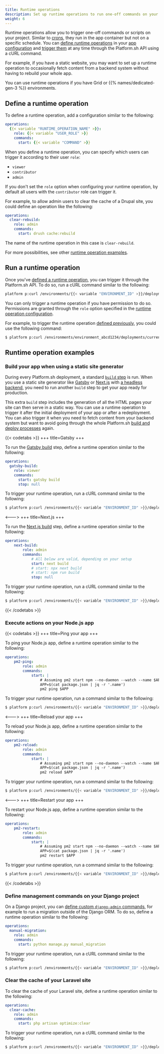 ```yaml
---
title: Runtime operations
description: Set up runtime operations to run one-off commands on your project through the Platform.sh API.
weight: 6
---
```


Runtime operations allow you to trigger one-off commands or scripts on your project.
Similar to [crons](../create-apps/app-reference.md#crons), they run in the app container but not on a specific schedule.
You can [define runtime operations](#define-a-runtime-operation) in your [app configuration](../create-apps/app-reference.md)
and [trigger them](#run-a-runtime-operation) at any time through the Platform.sh API using a cURL command.

For example, if you have a static website,
you may want to set up a runtime operation to occasionally fetch content from a backend system
without having to rebuild your whole app.

You can use runtime operations if you have Grid or {{% names/dedicated-gen-3 %}} environments.

## Define a runtime operation

To define a runtime operation, add a configuration similar to the following:

```yaml {location=".platform.app.yaml"}
operations:
  {{< variable "RUNTIME_OPERATION_NAME" >}}:
    role: {{< variable "USER_ROLE" >}}
    commands:
      start: {{< variable "COMMAND" >}}
```

When you define a runtime operation,
you can specify which users can trigger it according to their user `role`:

- `viewer`
- `contributor`
- `admin`

If you don't set the `role` option when configuring your runtime operation,
by default all users with the `contributor` role can trigger it. 

For example, to allow admin users to clear the cache of a Drupal site,
you could define an operation like the following:

```yaml {location=".platform.app.yaml"}
operations:
  clear-rebuild:
    role: admin
    commands:
      start: drush cache:rebuild
```

The name of the runtime operation in this case is `clear-rebuild`.

For more possibilities, see other [runtime operation examples](#runtime-operation-examples). 

## Run a runtime operation

Once you've [defined a runtime operation](#define-a-runtime-operation), 
you can trigger it through the Platform.sh API.
To do so, run a cURL command similar to the following:

```bash
platform p:curl /environments/{{< variable "ENVIRONMENT_ID" >}}/deployments/current/operations -X POST -d '{"operation": "{{< variable "RUNTIME_OPERATION_NAME" >}}", "service": "{{< variable "CONTAINER_NAME" >}}"}' -p {{< variable "PROJECT_ID" >}}
```

You can only trigger a runtime operation if you have permission to do so.
Permissions are granted through the `role` option specified in the [runtime operation configuration](#define-a-runtime-operation).

For example, to trigger the runtime operation [defined previously](#define-a-runtime-operation),
you could use the following command:

```bash
$ platform p:curl /environments/environment_abcd1234/deployments/current/operations -X POST -d '{"operation": "clear-rebuild", "service": "app"}' -p abcdefgh1234567
```

## Runtime operation examples

### Build your app when using a static site generator

During every Platform.sh deployment, a standard [`build` step](../overview/build-deploy.md#the-build) is run.
When you use a static site generator like [Gatsby](../guides/gatsby/_index.md)
or [Next.js](../guides/nextjs/_index.md) with [a headless backend](../guides/gatsby/headless/_index.md),
you need to run another `build` step to get your app ready for production.

This extra `build` step includes the generation of all the HTML pages your site can then serve in a static way.
You can use a runtime operation to trigger it after the initial deployment of your app or after a redeployment.
You can also trigger it when you need to fetch content from your backend system
but want to avoid going through the whole Platform.sh [build and deploy processes](../overview/build-deploy.md) again.

{{< codetabs >}}
+++
title=Gatsby
+++

To run the [Gatsby build](https://www.gatsbyjs.com/docs/conceptual/overview-of-the-gatsby-build-process/#understanding-gatsby-build-build-time) step,
define a runtime operation similar to the following:

```yaml {location=".platform.app.yaml"}
operations:
  gatsby-build:
    role: viewer
    commands:
      start: gatsby build
      stop: null
```

To trigger your runtime operation, run a cURL command similar to the following:

```bash
$ platform p:curl /environments/{{< variable "ENVIRONMENT_ID" >}}/deployments/current/operations -X POST -d '{"operation": "gatsby-build", "service": "{{< variable "CONTAINER_NAME" >}}"}' -p {{< variable "PROJECT_ID" >}}
```

<--->
+++
title=Next.js
+++

To run the [Next.js build](https://nextjs.org/docs/deployment#nextjs-build-api) step,
define a runtime operation similar to the following:

```yaml {location=".platform.app.yaml"}
operations:
    next-build:
        role: admin
        commands:
            # All below are valid, depending on your setup
            start: next build
            # start: npx next build
            # start: npm run build
            stop: null
```

To trigger your runtime operation, run a cURL command similar to the following:

```bash
$ platform p:curl /environments/{{< variable "ENVIRONMENT_ID" >}}/deployments/current/operations -X POST -d '{"operation": "next-rebuild", "service": "{{< variable "CONTAINER_NAME" >}}"}' -p {{< variable "PROJECT_ID" >}}
```

{{< /codetabs >}}

### Execute actions on your Node.js app

{{< codetabs >}}
+++
title=Ping your app
+++

To ping your Node.js app, define a runtime operation similar to the following:

```yaml {location=".platform.app.yaml"}
operations:
    pm2-ping:
        role: admin 
        commands: 
            start: |
                # Assuming pm2 start npm --no-daemon --watch --name $APP -- start -- -p $PORT
                APP=$(cat package.json | jq -r '.name')
                pm2 ping $APP
``` 

To trigger your runtime operation, run a command similar to the following:

```bash
$ platform p:curl /environments/{{< variable "ENVIRONMENT_ID" >}}/deployments/current/operations -X POST -d '{"operation": "pm2-ping", "service": "{{< variable "CONTAINER_NAME" >}}"}' -p {{< variable "PROJECT_ID" >}}
```

<--->
+++
title=Reload your app
+++

To reload your Node.js app, define a runtime operation similar to the following:

```yaml {location=".platform.app.yaml"}
operations:
    pm2-reload:
        role: admin 
        commands: 
            start: |
                # Assuming pm2 start npm --no-daemon --watch --name $APP -- start -- -p $PORT
                APP=$(cat package.json | jq -r '.name')
                pm2 reload $APP
``` 
To trigger your runtime operation, run a command similar to the following:

```bash
$ platform p:curl /environments/{{< variable "ENVIRONMENT_ID" >}}/deployments/current/operations -X POST -d '{"operation": "pm2-reload", "service": "{{< variable "CONTAINER_NAME" >}}"}' -p {{< variable "PROJECT_ID" >}}
```

<--->
+++
title=Restart your app
+++

To restart your Node.js app, define a runtime operation similar to the following:

```yaml {location=".platform.app.yaml"}
operations:
    pm2-restart:
        role: admin 
        commands: 
            start: |
                # Assuming pm2 start npm --no-daemon --watch --name $APP -- start -- -p $PORT
                APP=$(cat package.json | jq -r '.name')
                pm2 restart $APP 
``` 

To trigger your runtime operation, run a command similar to the following:

```bash
$ platform p:curl /environments/{{< variable "ENVIRONMENT_ID" >}}/deployments/current/operations -X POST -d '{"operation": "pm2-restart", "service": "{{< variable "CONTAINER_NAME" >}}"}' -p {{< variable "PROJECT_ID" >}}
```

{{< /codetabs >}}

### Define management commands on your Django project

On a Django project, you can [define custom `django-admin` commands](https://docs.djangoproject.com/en/4.2/howto/custom-management-commands/), for example to run a migration outside of the Django ORM.
To do so, define a runtime operation similar to the following:

```yaml {location=".platform.app.yaml"}
operations:
  manual-migration:
    role: admin
    commands:
      start: python manage.py manual_migration
```

To trigger your runtime operation, run a cURL command similar to the following:

```bash
$ platform p:curl /environments/{{< variable "ENVIRONMENT_ID" >}}/deployments/current/operations -X POST -d '{"operation": "manual-migration", "service": "{{< variable "CONTAINER_NAME" >}}"}' -p {{< variable "PROJECT_ID" >}}
```

### Clear the cache of your Laravel site

To clear the cache of your Laravel site, define a runtime operation similar to the following:

```yaml {location=".platform.app.yaml"}
operations:
  clear-cache:
    role: admin
    commands:
      start: php artisan optimize:clear
```

To trigger your runtime operation, run a cURL command similar to the following:

```bash
$ platform p:curl /environments/{{< variable "ENVIRONMENT_ID" >}}/deployments/current/operations -X POST -d '{"operation": "clear-cache", "service": "{{< variable "CONTAINER_NAME" >}}"}' -p {{< variable "PROJECT_ID" >}}